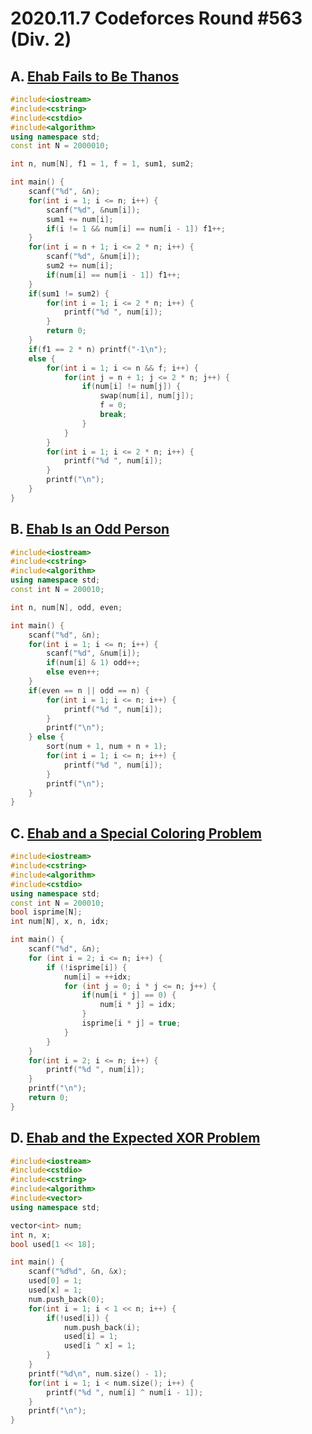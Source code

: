 # 2020.11.7 Codeforces Round #563 (Div. 2)

## A. [Ehab Fails to Be Thanos](https://codeforces.com/contest/1174/problem/A)  

```cpp
#include<iostream>
#include<cstring>
#include<cstdio>
#include<algorithm>
using namespace std;
const int N = 2000010;

int n, num[N], f1 = 1, f = 1, sum1, sum2;

int main() {
	scanf("%d", &n);
	for(int i = 1; i <= n; i++) {
		scanf("%d", &num[i]);
		sum1 += num[i];
		if(i != 1 && num[i] == num[i - 1]) f1++;
	}
	for(int i = n + 1; i <= 2 * n; i++) {
		scanf("%d", &num[i]);
		sum2 += num[i];
		if(num[i] == num[i - 1]) f1++;
	}
	if(sum1 != sum2) {
		for(int i = 1; i <= 2 * n; i++) {
			printf("%d ", num[i]);
		}
		return 0;
	}
	if(f1 == 2 * n) printf("-1\n");
	else {
		for(int i = 1; i <= n && f; i++) {
			for(int j = n + 1; j <= 2 * n; j++) {
				if(num[i] != num[j]) {
					swap(num[i], num[j]);
					f = 0;
					break;
				}
			}
		}
		for(int i = 1; i <= 2 * n; i++) {
			printf("%d ", num[i]);
		}
		printf("\n");
	}
}
```



## B. [Ehab Is an Odd Person](https://codeforces.com/contest/1174/problem/B)

```cpp
#include<iostream>
#include<cstring>
#include<algorithm>
using namespace std;
const int N = 200010;

int n, num[N], odd, even;

int main() {
	scanf("%d", &n);
	for(int i = 1; i <= n; i++) {
		scanf("%d", &num[i]);
		if(num[i] & 1) odd++;
		else even++;
	}
	if(even == n || odd == n) {
		for(int i = 1; i <= n; i++) {
			printf("%d ", num[i]);
		}
		printf("\n");
	} else {
		sort(num + 1, num + n + 1);
		for(int i = 1; i <= n; i++) {
			printf("%d ", num[i]);
		}
		printf("\n");
	}
}
```



## C. [Ehab and a Special Coloring Problem](https://codeforces.com/contest/1174/problem/C)

```cpp
#include<iostream>
#include<cstring>
#include<algorithm>
#include<cstdio>
using namespace std;
const int N = 200010;
bool isprime[N];
int num[N], x, n, idx;

int main() {
	scanf("%d", &n);
	for (int i = 2; i <= n; i++) {
		if (!isprime[i]) {
			num[i] = ++idx;
			for (int j = 0; i * j <= n; j++) {
				if(num[i * j] == 0) {
					num[i * j] = idx;
				}
				isprime[i * j] = true;
			}
		}
	}
	for(int i = 2; i <= n; i++) {
		printf("%d ", num[i]);
	}
	printf("\n");
	return 0;
}

```



## D. [Ehab and the Expected XOR Problem](https://codeforces.com/contest/1174/problem/D)

```cpp
#include<iostream>
#include<cstdio>
#include<cstring>
#include<algorithm>
#include<vector>
using namespace std;

vector<int> num;
int n, x;
bool used[1 << 18];

int main() {
	scanf("%d%d", &n, &x);
	used[0] = 1;
	used[x] = 1;
	num.push_back(0);
	for(int i = 1; i < 1 << n; i++) {
		if(!used[i]) {
			num.push_back(i);
			used[i] = 1;
			used[i ^ x] = 1;
		}
	}
	printf("%d\n", num.size() - 1);
	for(int i = 1; i < num.size(); i++) {
		printf("%d ", num[i] ^ num[i - 1]);
	}
	printf("\n");
}
```

